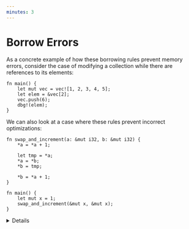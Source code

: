 ```yaml
---
minutes: 3
---
```


# Borrow Errors

As a concrete example of how these borrowing rules prevent memory errors,
consider the case of modifying a collection while there are references to its
elements:

```rust,editable,compile_fail
fn main() {
    let mut vec = vec![1, 2, 3, 4, 5];
    let elem = &vec[2];
    vec.push(6);
    dbg!(elem);
}
```

We can also look at a case where these rules prevent incorrect optimizations:

```rust,editable,compile_fail
fn swap_and_increment(a: &mut i32, b: &mut i32) {
    *a = *a + 1;

    let tmp = *a;
    *a = *b;
    *b = tmp;

    *b = *a + 1;
}

fn main() {
    let mut x = 1;
    swap_and_increment(&mut x, &mut x);
}
```

<details>

- In the first case, modifying the collection by pushing new elements into it
  can potentially invalidate existing references to the collection's elements if
  the collection has to reallocate.

- In the second case, the aliasing rule prevents mis-compilation: In the C
  equivalent of this function, the program produces different results when
  compiled with optimizations enabled.

  - Show students [the C version of this on Godbolt][unoptimized]. By default,
    with no optimizations enabled it will print `x = 3`. But
    [enabling optimizations][optimized] causes it to instead print `x = 2`.

  - Note the use of the `restrict` keyword in the C example. This tells the
    compiler that `a` and `b` cannot alias, but nothing prevents you from
    violating that requirement. The compiler will silently produce the wrong
    behavior.

  - In the Rust version, using `&mut` automatically implies the same
    restriction, and the compiler statically prevents violations of this
    requirement.

  - Rust's aliasing rules provide strong guarantees about how references can
    alias, allowing the compiler to apply optimizations without breaking the
    semantics of your program.

</details>

[unoptimized]: https://godbolt.org/z/9EGh6eMxE
[optimized]: https://godbolt.org/z/Kxsf8sahT
